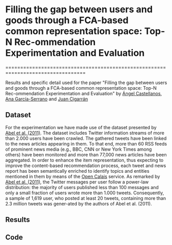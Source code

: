# Filling the gap between users and goods through a FCA-based common representation space: Top-N Rec-ommendation Experimentation and Evaluation
=================================================================================

Results and specific detail used for the paper "Filling the gap between users and goods through a FCA-based common representation space: Top-N Rec-ommendation Experimentation and Evaluation" by [Ángel Castellanos](http://nlp.uned.es/~acastellanos/), [Ana García-Serrano](http://nlp.uned.es/web-nlp/index.php?option=com_content&view=article&id=11) and [Juan Cigarrán](http://nlp.uned.es/~juanci/)

## Dataset
For the experimentation we have made use of the dataset presented by [Abel et al. (2011)](http://fabianabel.de/papers/2011-wis-twitter-um-umap.pdf). The dataset includes Twitter information streams of more than 2.000 users have been crawled. The gathered tweets have been linked to the news articles appearing in them. To that end, more than 60 RSS feeds of prominent news media (e.g., BBC, CNN or New York Times among others) have been monitored and more than 77,000 news articles have been aggregated.
In order to enhance the item representation, thus expecting to improve the content-based recommendation process, each tweet and news report has been semantically enriched to identify topics and entities mentioned in them by means of the [Open Calais](http://www.opencalais.com/) service.
As remarked by [Abel et al. (2011)](http://fabianabel.de/papers/2011-wis-twitter-um-umap.pdf), the Twitter messages per user follow a power-law distribution: the majority of users published less than 100 messages and only a small fraction of users wrote more than 1.000 tweets. Consequently, a sample of 1,619 user, who posted at least 20 tweets, containing more than 2.3 million tweets was gener-ated by the authors of Abel et al. (2011). 


## Results



## Code

